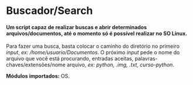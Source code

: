 # Buscador/Search

#### Um script capaz de realizar buscas e abrir determinados arquivos/documentos, até o momento só é possível realizar no SO Linux.
   Para fazer uma busca, basta colocar o caminho do diretório no primeiro *input*, *ex: /home/usuario/Documentos*. O próximo *input* pede o nome do arquivo que você está procurando, entradas aceitas, palavras-chaves/extensões/nome arquivo, *ex: python, .img, .txt, curso-python*.
    
   
   **Módulos importados:** OS.
